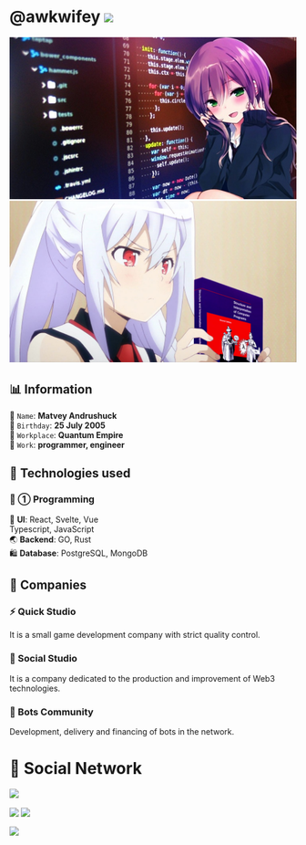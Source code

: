# @awkwifey <img src='https://komarev.com/ghpvc/?username=tildae&style=flat&color=0088ff' />

<img src='./cover.jpg#gh-dark-mode-only' />
<img src='./coverl.jpg#gh-light-mode-only' />

## 📊 Information
🌳 `Name`: **Matvey Andrushuck**<br />
🌈 `Birthday`: **25 July 2005**<br />
🔐 `Workplace`: **Quantum Empire**<br />
💖 `Work`: **programmer, engineer**<br />

## 🚀 Technologies used

### 🐛 ① Programming
🎨 **UI**: React, Svelte, Vue<br />
Typescript, JavaScript<br />
🌏 **Backend**: GO, Rust<br />
🛍 **Database**: PostgreSQL, MongoDB

## 💼 Companies
### ⚡ Quick Studio
It is a small game development company with strict quality control. 
### 🦄 Social Studio
It is a company dedicated to the production and improvement of Web3 technologies.
### 🤖 Bots Community
Development, delivery and financing of bots in the network.

# 🙌 Social Network
![](https://img.shields.io/badge/Telegram-2CA5E0?style=flat&logo=telegram&logoColor=white)

<img src='https://readme-jokes.vercel.app/api?bgColor=%23073b4c&textColor=%2306d6a0&aColor=%2306d6a0&borderColor=%2306d6a0' />

<img src='https://github-readme-stats.vercel.app/api?username=tildae&bg_color=30,e96443,904e95&title_color=fff&text_color=fff' />

![](https://github-profile-trophy.vercel.app/?username=tildae&theme=discord)
